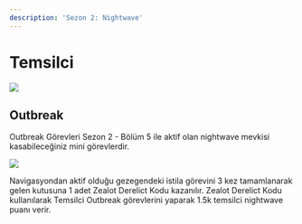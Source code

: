```yaml
---
description: 'Sezon 2: Nightwave'
---
```


# Temsilci

![](https://lh3.googleusercontent.com/6MgjfwULQiYHtUZen2mPjToMtLcjcE5kBihVSx-kCGipXLaKhWR6UcQ1khkzknUAaBkZqmLZ43wV_YF5hY8=w1850-h628-rw-no)

## Outbreak <a id="outbreak"></a>

Outbreak Görevleri Sezon 2 - Bölüm 5 ile aktif olan nightwave mevkisi kasabileceğiniz mini görevlerdir.

![](https://blobscdn.gitbook.com/v0/b/gitbook-28427.appspot.com/o/assets%2F-LgOamCq2H0SQUVAydQb%2F-Lo0nSANgrCL4da_3xL9%2F-Lo0pW6eFTmW-POrz5AC%2Fimage.png?alt=media&token=ad77994f-2d8e-4959-afb7-6d59f4a7ab47)

Navigasyondan aktif olduğu gezegendeki istila görevini 3 kez tamamlanarak gelen kutusuna 1 adet Zealot Derelict Kodu kazanılır. Zealot Derelict Kodu kullanılarak Temsilci Outbreak görevlerini yaparak 1.5k temsilci nightwave puanı verir.

